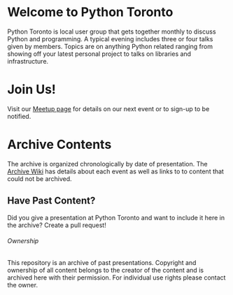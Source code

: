# Welcome to Python Toronto

Python Toronto is local user group that gets together monthly to discuss Python and programming.  A typical evening includes
three or four talks given by members.  Topics are on anything Python related ranging from showing off your latest personal
project to talks on libraries and infrastructure.

# Join Us!

Visit our [Meetup page](http://www.meetup.com/Python-Toronto/) for details on our next event or to sign-up to be notified.

# Archive Contents

The archive is organized chronologically by date of presentation.  The [Archive Wiki](https://github.com/PythonToronto/archive/wiki) has details about each event as well as
links to to content that could not be archived.

## Have Past Content?

Did you give a presentation at Python Toronto and want to include it here in the archive?  Create a pull request!

###### Ownership

This repository is an archive of past presentations.  Copyright and ownership of all content belongs to the creator of the
content and is archived here with their permission.  For individual use rights please contact the owner.

